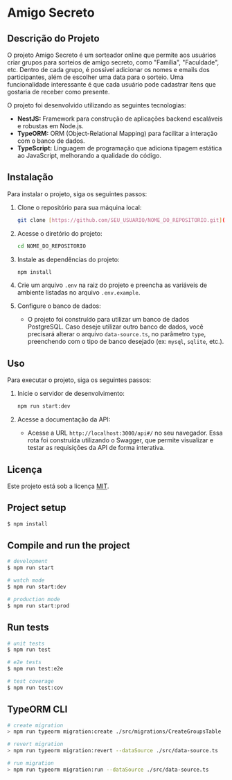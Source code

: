 # Amigo Secreto

## Descrição do Projeto

O projeto Amigo Secreto é um sorteador online que permite aos usuários criar grupos para sorteios de amigo secreto, como "Família", "Faculdade", etc. Dentro de cada grupo, é possível adicionar os nomes e emails dos participantes, além de escolher uma data para o sorteio. Uma funcionalidade interessante é que cada usuário pode cadastrar itens que gostaria de receber como presente.

O projeto foi desenvolvido utilizando as seguintes tecnologias:

- **NestJS:** Framework para construção de aplicações backend escaláveis e robustas em Node.js.
- **TypeORM:** ORM (Object-Relational Mapping) para facilitar a interação com o banco de dados.
- **TypeScript:** Linguagem de programação que adiciona tipagem estática ao JavaScript, melhorando a qualidade do código.

## Instalação

Para instalar o projeto, siga os seguintes passos:

1.  Clone o repositório para sua máquina local:

    ```bash
    git clone [https://github.com/SEU_USUARIO/NOME_DO_REPOSITORIO.git](https://www.google.com/search?q=https://github.com/SEU_USUARIO/NOME_DO_REPOSITORIO.git)
    ```

2.  Acesse o diretório do projeto:

    ```bash
    cd NOME_DO_REPOSITORIO
    ```

3.  Instale as dependências do projeto:

    ```bash
    npm install
    ```

4.  Crie um arquivo `.env` na raiz do projeto e preencha as variáveis de ambiente listadas no arquivo `.env.example`.

5.  Configure o banco de dados:

    - O projeto foi construído para utilizar um banco de dados PostgreSQL. Caso deseje utilizar outro banco de dados, você precisará alterar o arquivo `data-source.ts`, no parâmetro `type`, preenchendo com o tipo de banco desejado (ex: `mysql`, `sqlite`, etc.).

## Uso

Para executar o projeto, siga os seguintes passos:

1.  Inicie o servidor de desenvolvimento:

    ```bash
    npm run start:dev
    ```

2.  Acesse a documentação da API:

    - Acesse a URL `http://localhost:3000/api#/` no seu navegador. Essa rota foi construída utilizando o Swagger, que permite visualizar e testar as requisições da API de forma interativa.

## Licença

Este projeto está sob a licença [MIT](LICENSE).

## Project setup

```bash
$ npm install
```

## Compile and run the project

```bash
# development
$ npm run start

# watch mode
$ npm run start:dev

# production mode
$ npm run start:prod
```

## Run tests

```bash
# unit tests
$ npm run test

# e2e tests
$ npm run test:e2e

# test coverage
$ npm run test:cov
```

## TypeORM CLI

```bash
# create migration
> npm run typeorm migration:create ./src/migrations/CreateGroupsTable

# revert migration
> npm run typeorm migration:revert --dataSource ./src/data-source.ts

# run migration
> npm run typeorm migration:run --dataSource ./src/data-source.ts

```
